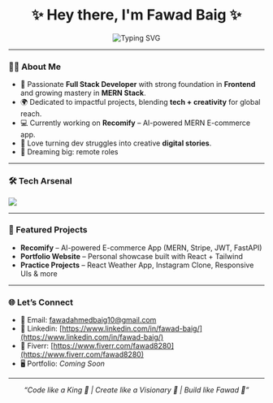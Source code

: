 <!-- Typing effect -->
<h1 align="center">✨ Hey there, I'm Fawad Baig ✨</h1>

<p align="center">
  <img src="https://readme-typing-svg.herokuapp.com?font=Fira+Code&weight=600&size=24&pause=1000&color=36BCF7&center=true&vCenter=true&width=435&lines=MERN+Stack+Developer;Chrome+Extension+Developer;" alt="Typing SVG" />
</p>

---

### 👨‍💻 About Me  
- 🚀 Passionate **Full Stack Developer** with strong foundation in **Frontend** and growing mastery in **MERN Stack**.  
- 🌍 Dedicated to impactful projects, blending **tech + creativity** for global reach.  
- 💻 Currently working on **Recomify** – AI-powered MERN E-commerce app.  
- 🎯 Love turning dev struggles into creative **digital stories**.  
- 🌟 Dreaming big: remote roles  

---

### 🛠️ Tech Arsenal  
<p align="left">
  <img src="https://skillicons.dev/icons?i=html,css,js,react,nodejs,express,mongodb,tailwind,git,github,vscode" />
</p>

---

### 📌 Featured Projects  
- **Recomify** – AI-powered E-commerce App (MERN, Stripe, JWT, FastAPI)  
- **Portfolio Website** – Personal showcase built with React + Tailwind  
- **Practice Projects** – React Weather App, Instagram Clone, Responsive UIs & more  

---

### 🌐 Let’s Connect  
- 📧 Email: [fawadahmedbaig10@gmail.com](mailto:fawadahmedbaig10@gmail.com)  
- 💼 Linkedin: [https://www.linkedin.com/in/fawad-baig/](https://www.linkedin.com/in/fawad-baig/)
- 🎥 Fiverr: [https://www.fiverr.com/fawad8280](https://www.fiverr.com/fawad8280)
- 🖥️ Portfolio: *Coming Soon*  

---

<p align="center"><i>“Code like a King 👑 | Create like a Visionary 🌌 | Build like Fawad 🚀”</i></p>
